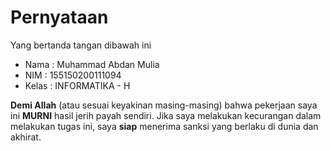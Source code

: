# Pernyataan

Yang bertanda tangan dibawah ini

* Nama : Muhammad Abdan Mulia
* NIM : 155150200111094
* Kelas : INFORMATIKA - H

**Demi Allah** (atau sesuai keyakinan masing-masing) bahwa pekerjaan saya ini **MURNI** hasil jerih payah sendiri. Jika saya melakukan kecurangan dalam melakukan tugas ini, saya **siap** menerima sanksi yang berlaku di dunia dan akhirat.
